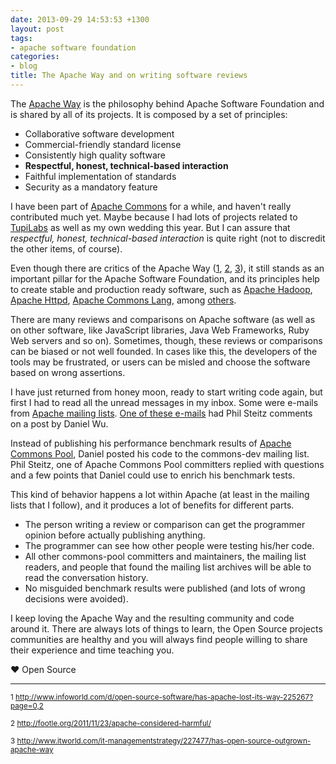 ```yaml
---
date: 2013-09-29 14:53:53 +1300
layout: post
tags:
- apache software foundation
categories:
- blog
title: The Apache Way and on writing software reviews
---
```


The [Apache Way](http://www.apache.org/foundation/how-it-works.html) is the philosophy behind 
Apache Software Foundation and is shared by all of its projects. It is composed by a set of principles:

* Collaborative software development
* Commercial-friendly standard license
* Consistently high quality software
* **Respectful, honest, technical-based interaction**
* Faithful implementation of standards
* Security as a mandatory feature

I have been part of [Apache Commons](http://commons.apache.org) for a while, and haven't 
really contributed much yet. Maybe because I had lots of projects related to 
[TupiLabs](http://tupilabs.com) as well as my own wedding this year. But I can 
assure that *respectful, honest, technical-based interaction* is quite right (not to discredit the 
other items, of course).

Even though there are critics of the Apache Way ([1]("#1"), [2]("#2"), [3]("#3")), it still stands as an important 
pillar for the Apache Software Foundation, and its principles help to create stable and 
production ready software, such as [Apache Hadoop](http://hadoop.apache.org), 
[Apache Httpd](http://httpd.apache.org), [Apache Commons Lang](http://commons.apache.org/lang), 
among [others](http://projects.apache.org).

There are many reviews and comparisons on Apache software (as well as on 
other software, like JavaScript libraries, Java Web Frameworks, Ruby Web servers and so on). 
Sometimes, though, these reviews or comparisons can be biased or not well founded. In 
cases like this, the developers of the tools may be frustrated, or users can be 
misled and choose the software based on wrong assertions.

I have just returned from honey moon, ready to start writing code again, but 
first I had to read all the unread messages in my inbox. Some were e-mails from [Apache 
mailing lists](https://www.apache.org/foundation/mailinglists.html). [One of these e-mails](http://markmail.org/thread/uoh5m55mh4qjybaw) 
had Phil Steitz comments on a post by Daniel Wu. 

Instead of publishing his performance benchmark results of 
[Apache Commons Pool](http://commons.apache.org/pool), Daniel posted his 
code to the commons-dev mailing list. Phil Steitz, one of Apache Commons Pool 
committers replied with questions and a few points that Daniel could use to 
enrich his benchmark tests.

This kind of behavior happens a lot within Apache (at least in the mailing lists that 
I follow), and it produces a lot of benefits for different parts. 

* The person writing a review or comparison can get the programmer opinion before actually 
publishing anything. 
* The programmer can see how other people were testing his/her code.
* All other commons-pool committers and maintainers, the mailing list readers, and 
people that found the mailing list archives will be able to read the conversation 
history.
* No misguided benchmark results were published (and lots of wrong decisions were avoided).

I keep loving the Apache Way and the resulting community and code around it. There are 
always lots of things to learn, the Open Source projects communities are healthy and you will always find 
people willing to share their experience and time teaching you.

♥ Open Source

 * * *

<sup><a name="1">1</a> 
<a href="http://www.infoworld.com/d/open-source-software/has-apache-lost-its-way-225267?page=0,2">
http://www.infoworld.com/d/open-source-software/has-apache-lost-its-way-225267?page=0,2</a></sup>

<sup><a name="2">2</a> 
<a href="http://footle.org/2011/11/23/apache-considered-harmful/">
http://footle.org/2011/11/23/apache-considered-harmful/</a></sup>

<sup><a name="3">3</a> 
<a href="http://www.itworld.com/it-managementstrategy/227477/has-open-source-outgrown-apache-way">
http://www.itworld.com/it-managementstrategy/227477/has-open-source-outgrown-apache-way</a></sup>
